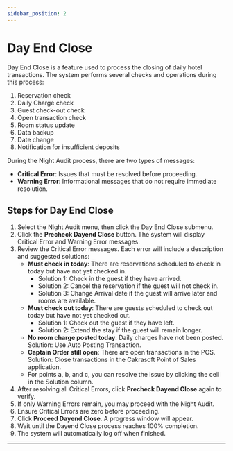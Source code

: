 ```yaml
---
sidebar_position: 2
---
```


# Day End Close

Day End Close is a feature used to process the closing of daily hotel transactions. The system performs several checks and operations during this process:

1. Reservation check
2. Daily Charge check
3. Guest check-out check
4. Open transaction check
5. Room status update
6. Data backup
7. Date change
8. Notification for insufficient deposits

During the Night Audit process, there are two types of messages:

- **Critical Error**: Issues that must be resolved before proceeding.
- **Warning Error**: Informational messages that do not require immediate resolution.

## Steps for Day End Close

1. Select the Night Audit menu, then click the Day End Close submenu.
2. Click the **Precheck Dayend Close** button. The system will display Critical Error and Warning Error messages.
3. Review the Critical Error messages. Each error will include a description and suggested solutions:
   - **Must check in today**: There are reservations scheduled to check in today but have not yet checked in.
     - Solution 1: Check in the guest if they have arrived.
     - Solution 2: Cancel the reservation if the guest will not check in.
     - Solution 3: Change Arrival date if the guest will arrive later and rooms are available.
   - **Must check out today**: There are guests scheduled to check out today but have not yet checked out.
     - Solution 1: Check out the guest if they have left.
     - Solution 2: Extend the stay if the guest will remain longer.
   - **No room charge posted today**: Daily charges have not been posted. Solution: Use Auto Posting Transaction.
   - **Captain Order still open**: There are open transactions in the POS. Solution: Close transactions in the Cakrasoft Point of Sales application.
   - For points a, b, and c, you can resolve the issue by clicking the cell in the Solution column.
4. After resolving all Critical Errors, click **Precheck Dayend Close** again to verify.
5. If only Warning Errors remain, you may proceed with the Night Audit.
6. Ensure Critical Errors are zero before proceeding.
7. Click **Proceed Dayend Close**. A progress window will appear.
8. Wait until the Dayend Close process reaches 100% completion.
9. The system will automatically log off when finished.

---

